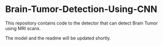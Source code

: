 # Brain-Tumor-Detection-Using-CNN
This repository contains code to the detector that can detect Brain Tumor using MRI scans. <br>

The model and the readme will be updated shortly.
